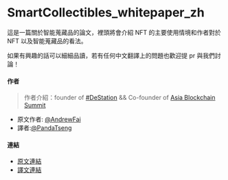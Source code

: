 # SmartCollectibles_whitepaper_zh

這是一篇關於智能蒐藏品的論文，裡頭將會介紹 NFT 的主要使用情境和作者對於 NFT 以及智能蒐藏品的看法。

如果有興趣的話可以細細品讀，若有任何中文翻譯上的問題也歡迎提 pr 與我們討論！

#### 作者

> 作者介紹：founder of [#DeStation](https://twitter.com/DeStationNFT) && Co-founder of [Asia Blockchain Summit](https://twitter.com/aba_summit)

- 原文作者: [@AndrewFai](https://twitter.com/andydrewie)
- 譯者:[@PandaTseng](https://twitter.com/PandaZeng1)
 
#### 連結
- [原文連結](https://smartcollectibleswhitepaper.com/)
- [譯文連結](https://github.com/panda850819/SmartCollectibles_whitepaper_zh/blob/main/smartcollectibles_zh.md)
